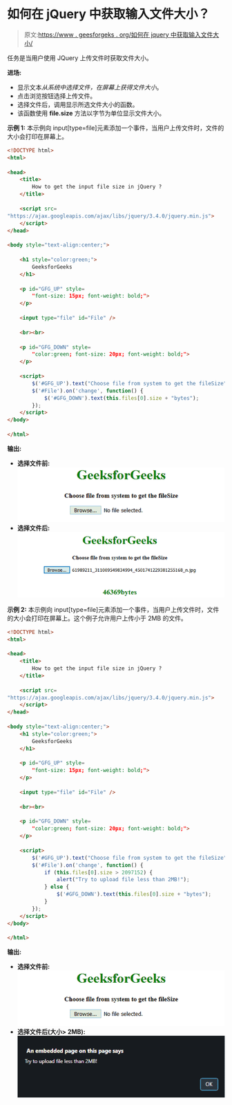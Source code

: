 # 如何在 jQuery 中获取输入文件大小？

> 原文:[https://www . geesforgeks . org/如何在 jquery 中获取输入文件大小/](https://www.geeksforgeeks.org/how-to-get-the-input-file-size-in-jquery/)

任务是当用户使用 JQuery 上传文件时获取文件大小。

**进场:**

*   显示文本*从系统中选择文件，在屏幕上获得文件大小*。
*   点击浏览按钮选择上传文件。
*   选择文件后，调用显示所选文件大小的函数。
*   该函数使用 **file.size** 方法以字节为单位显示文件大小。

**示例 1:** 本示例向 input[type=file]元素添加一个事件，当用户上传文件时，文件的大小会打印在屏幕上。

```html
<!DOCTYPE html>
<html>

<head>
    <title>
        How to get the input file size in jQuery ?
    </title>

    <script src=
"https://ajax.googleapis.com/ajax/libs/jquery/3.4.0/jquery.min.js">
    </script>
</head>

<body style="text-align:center;">

    <h1 style="color:green;"> 
        GeeksforGeeks 
    </h1>

    <p id="GFG_UP" style=
        "font-size: 15px; font-weight: bold;">
    </p>

    <input type="file" id="File" />

    <br><br>

    <p id="GFG_DOWN" style=
        "color:green; font-size: 20px; font-weight: bold;">
    </p>

    <script>
        $('#GFG_UP').text("Choose file from system to get the fileSize");
        $('#File').on('change', function() {
            $('#GFG_DOWN').text(this.files[0].size + "bytes");
        });
    </script>
</body>

</html>                    
```

**输出:**

*   **选择文件前:**
    ![](img/87d2e5decb059201f2ef79914aead12e.png)
*   **选择文件后:**
    ![](img/82e34e4a5c861c45da3c2c1413ef115d.png)

**示例 2:** 本示例向 input[type=file]元素添加一个事件，当用户上传文件时，文件的大小会打印在屏幕上。这个例子允许用户上传小于 2MB 的文件。

```html
<!DOCTYPE html>
<html>

<head>
    <title>
        How to get the input file size in jQuery ?
    </title>

    <script src=
"https://ajax.googleapis.com/ajax/libs/jquery/3.4.0/jquery.min.js">
    </script>
</head>

<body style="text-align:center;">
    <h1 style="color:green;"> 
        GeeksforGeeks 
    </h1>

    <p id="GFG_UP" style=
        "font-size: 15px; font-weight: bold;">
    </p>

    <input type="file" id="File" />

    <br><br>

    <p id="GFG_DOWN" style=
        "color:green; font-size: 20px; font-weight: bold;">
    </p>

    <script>
        $('#GFG_UP').text("Choose file from system to get the fileSize");
        $('#File').on('change', function() {
            if (this.files[0].size > 2097152) {
                alert("Try to upload file less than 2MB!");
            } else {
                $('#GFG_DOWN').text(this.files[0].size + "bytes");
            }
        });
    </script>
</body>

</html>                    
```

**输出:**

*   **选择文件前:**
    ![](img/87d2e5decb059201f2ef79914aead12e.png)
*   **选择文件后(大小> 2MB):**
    ![](img/ca723a9fe3e1ec4370235174109f80ea.png)